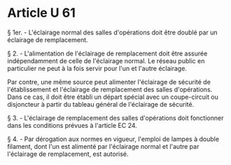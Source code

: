 # Article U 61

§ 1er. - L'éclairage normal des salles d'opérations doit être doublé par un éclairage de remplacement.

§ 2. - L'alimentation de l'éclairage de remplacement doit être assurée indépendamment de celle de l'éclairage normal. Le réseau public en particulier ne peut à la fois servir pour l'un et l'autre éclairage.

Par contre, une même source peut alimenter l'éclairage de sécurité de l'établissement et l'éclairage de remplacement des salles d'opérations. Dans ce cas, il doit être établi un départ spécial avec un coupe-circuit ou disjoncteur à partir du tableau général de l'éclairage de sécurité.

§ 3. - L'éclairage de remplacement des salles d'opérations doit fonctionner dans les conditions prévues à l'article EC 24.

§ 4. - Par dérogation aux normes en vigueur, l'emploi de lampes à double filament, dont l'un est alimenté par l'éclairage normal et l'autre par l'éclairage de remplacement, est autorisé.

